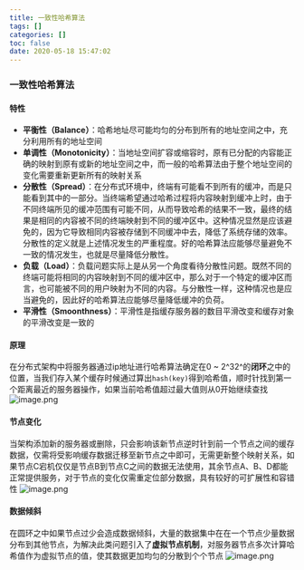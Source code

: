 ```yaml
---
title: 一致性哈希算法
tags: []
categories: []
toc: false
date: 2020-05-18 15:47:02
---
```


### 一致性哈希算法
#### 特性
- **平衡性（Balance）**：哈希地址尽可能均匀的分布到所有的地址空间之中，充分利用所有的地址空间 
- **单调性（Monotonicity）**：当地址空间扩容或缩容时，原有已分配的内容能正确的映射到原有或新的地址空间之中，而一般的哈希算法由于整个地址空间的变化需要重新更新所有的映射关系
- **分散性（Spread）**：在分布式环境中，终端有可能看不到所有的缓冲，而是只能看到其中的一部分。当终端希望通过哈希过程将内容映射到缓冲上时，由于不同终端所见的缓冲范围有可能不同，从而导致哈希的结果不一致，最终的结果是相同的内容被不同的终端映射到不同的缓冲区中。这种情况显然是应该避免的，因为它导致相同内容被存储到不同缓冲中去，降低了系统存储的效率。分散性的定义就是上述情况发生的严重程度。好的哈希算法应能够尽量避免不一致的情况发生，也就是尽量降低分散性。
- **负载（Load）**：负载问题实际上是从另一个角度看待分散性问题。既然不同的终端可能将相同的内容映射到不同的缓冲区中，那么对于一个特定的缓冲区而言，也可能被不同的用户映射为不同的内容。与分散性一样，这种情况也是应当避免的，因此好的哈希算法应能够尽量降低缓冲的负荷。
- **平滑性（Smoonthness）**：平滑性是指缓存服务器的数目平滑改变和缓存对象的平滑改变是一致的

#### 原理
在分布式架构中将服务器通过ip地址进行哈希算法确定在0 ~ 2^32^的**闭环**之中的位置，当我们存入某个缓存时候通过算出`hash(key)`得到哈希值，顺时针找到第一个距离最近的服务器操作，如果当前哈希值超过最大值则从0开始继续查找
![image.png](/images/2020/05/18/c8ff2030-98e4-11ea-baff-f5d93153beb4.png)


#### 节点变化
当架构添加新的服务器或删除，只会影响该新节点逆时针到前一个节点之间的缓存数据，仅需将受影响缓存数据迁移至新节点之中即可，无需更新整个映射关系，如果节点C宕机仅仅是节点B到节点C之间的数据无法使用，其余节点A、B、D都能正常提供服务，对于节点的变化仅需重定位部分数据，具有较好的可扩展性和容错性
![image.png](/images/2020/05/18/d3568690-98e4-11ea-baff-f5d93153beb4.png)

#### 数据倾斜
在圆环之中如果节点过少会造成数据倾斜，大量的数据集中在在一个节点少量数据分布到其他节点，为解决此类问题引入了**虚拟节点机制**，对服务器节点多次计算哈希值作为虚拟节点的值，使其数据更加均匀的分散到个个节点
![image.png](/images/2020/05/18/c3928180-98e6-11ea-ba5c-993f9fbc0aef.png)